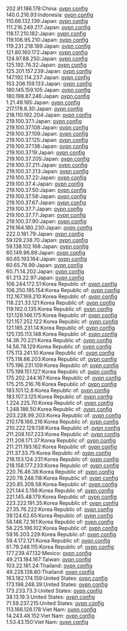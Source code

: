 202.91.186.178:China: [ovpn config](vpn/202_91_186_178.ovpn)  
140.0.216.93:Indonesia: [ovpn config](vpn/140_0_216_93.ovpn)  
110.66.132.139:Japan: [ovpn config](vpn/110_66_132_139.ovpn)  
111.216.249.217:Japan: [ovpn config](vpn/111_216_249_217.ovpn)  
118.17.210.182:Japan: [ovpn config](vpn/118_17_210_182.ovpn)  
119.106.95.210:Japan: [ovpn config](vpn/119_106_95_210.ovpn)  
119.231.218.189:Japan: [ovpn config](vpn/119_231_218_189.ovpn)  
121.80.160.172:Japan: [ovpn config](vpn/121_80_160_172.ovpn)  
124.97.88.250:Japan: [ovpn config](vpn/124_97_88_250.ovpn)  
125.192.76.32:Japan: [ovpn config](vpn/125_192_76_32.ovpn)  
125.201.157.239:Japan: [ovpn config](vpn/125_201_157_239.ovpn)  
147.192.114.237:Japan: [ovpn config](vpn/147_192_114_237.ovpn)  
153.206.159.133:Japan: [ovpn config](vpn/153_206_159_133.ovpn)  
180.145.159.105:Japan: [ovpn config](vpn/180_145_159_105.ovpn)  
180.198.87.246:Japan: [ovpn config](vpn/180_198_87_246.ovpn)  
1.21.49.185:Japan: [ovpn config](vpn/1_21_49_185.ovpn)  
217.178.8.30:Japan: [ovpn config](vpn/217_178_8_30.ovpn)  
218.110.192.204:Japan: [ovpn config](vpn/218_110_192_204.ovpn)  
219.100.37.1:Japan: [ovpn config](vpn/219_100_37_1.ovpn)  
219.100.37.108:Japan: [ovpn config](vpn/219_100_37_108.ovpn)  
219.100.37.109:Japan: [ovpn config](vpn/219_100_37_109.ovpn)  
219.100.37.125:Japan: [ovpn config](vpn/219_100_37_125.ovpn)  
219.100.37.138:Japan: [ovpn config](vpn/219_100_37_138.ovpn)  
219.100.37.19:Japan: [ovpn config](vpn/219_100_37_19.ovpn)  
219.100.37.205:Japan: [ovpn config](vpn/219_100_37_205.ovpn)  
219.100.37.211:Japan: [ovpn config](vpn/219_100_37_211.ovpn)  
219.100.37.213:Japan: [ovpn config](vpn/219_100_37_213.ovpn)  
219.100.37.22:Japan: [ovpn config](vpn/219_100_37_22.ovpn)  
219.100.37.4:Japan: [ovpn config](vpn/219_100_37_4.ovpn)  
219.100.37.50:Japan: [ovpn config](vpn/219_100_37_50.ovpn)  
219.100.37.58:Japan: [ovpn config](vpn/219_100_37_58.ovpn)  
219.100.37.67:Japan: [ovpn config](vpn/219_100_37_67.ovpn)  
219.100.37.7:Japan: [ovpn config](vpn/219_100_37_7.ovpn)  
219.100.37.77:Japan: [ovpn config](vpn/219_100_37_77.ovpn)  
219.100.37.90:Japan: [ovpn config](vpn/219_100_37_90.ovpn)  
219.164.180.230:Japan: [ovpn config](vpn/219_164_180_230.ovpn)  
222.0.181.79:Japan: [ovpn config](vpn/222_0_181_79.ovpn)  
59.129.238.70:Japan: [ovpn config](vpn/59_129_238_70.ovpn)  
59.138.102.168:Japan: [ovpn config](vpn/59_138_102_168.ovpn)  
60.149.96.89:Japan: [ovpn config](vpn/60_149_96_89.ovpn)  
60.65.193.164:Japan: [ovpn config](vpn/60_65_193_164.ovpn)  
60.65.76.99:Japan: [ovpn config](vpn/60_65_76_99.ovpn)  
60.71.14.202:Japan: [ovpn config](vpn/60_71_14_202.ovpn)  
61.213.22.97:Japan: [ovpn config](vpn/61_213_22_97.ovpn)  
106.244.172.51:Korea Republic of: [ovpn config](vpn/106_244_172_51.ovpn)  
106.250.195.154:Korea Republic of: [ovpn config](vpn/106_250_195_154.ovpn)  
112.167.169.210:Korea Republic of: [ovpn config](vpn/112_167_169_210.ovpn)  
118.221.33.121:Korea Republic of: [ovpn config](vpn/118_221_33_121.ovpn)  
119.192.0.135:Korea Republic of: [ovpn config](vpn/119_192_0_135.ovpn)  
121.129.146.175:Korea Republic of: [ovpn config](vpn/121_129_146_175.ovpn)  
121.157.252.122:Korea Republic of: [ovpn config](vpn/121_157_252_122.ovpn)  
121.185.231.14:Korea Republic of: [ovpn config](vpn/121_185_231_14.ovpn)  
125.135.113.148:Korea Republic of: [ovpn config](vpn/125_135_113_148.ovpn)  
14.38.70.221:Korea Republic of: [ovpn config](vpn/14_38_70_221.ovpn)  
14.56.78.129:Korea Republic of: [ovpn config](vpn/14_56_78_129.ovpn)  
175.113.241.10:Korea Republic of: [ovpn config](vpn/175_113_241_10.ovpn)  
175.118.66.203:Korea Republic of: [ovpn config](vpn/175_118_66_203.ovpn)  
175.196.231.109:Korea Republic of: [ovpn config](vpn/175_196_231_109.ovpn)  
175.199.151.127:Korea Republic of: [ovpn config](vpn/175_199_151_127.ovpn)  
175.202.244.167:Korea Republic of: [ovpn config](vpn/175_202_244_167.ovpn)  
175.215.216.76:Korea Republic of: [ovpn config](vpn/175_215_216_76.ovpn)  
183.101.12.8:Korea Republic of: [ovpn config](vpn/183_101_12_8.ovpn)  
183.107.3.125:Korea Republic of: [ovpn config](vpn/183_107_3_125.ovpn)  
1.224.225.70:Korea Republic of: [ovpn config](vpn/1_224_225_70.ovpn)  
1.248.186.50:Korea Republic of: [ovpn config](vpn/1_248_186_50.ovpn)  
203.228.99.203:Korea Republic of: [ovpn config](vpn/203_228_99_203.ovpn)  
210.178.166.216:Korea Republic of: [ovpn config](vpn/210_178_166_216.ovpn)  
210.222.129.138:Korea Republic of: [ovpn config](vpn/210_222_129_138.ovpn)  
211.208.107.223:Korea Republic of: [ovpn config](vpn/211_208_107_223.ovpn)  
211.208.171.37:Korea Republic of: [ovpn config](vpn/211_208_171_37.ovpn)  
211.211.193.162:Korea Republic of: [ovpn config](vpn/211_211_193_162.ovpn)  
211.37.33.75:Korea Republic of: [ovpn config](vpn/211_37_33_75.ovpn)  
218.153.124.231:Korea Republic of: [ovpn config](vpn/218_153_124_231.ovpn)  
218.158.177.233:Korea Republic of: [ovpn config](vpn/218_158_177_233.ovpn)  
220.76.46.38:Korea Republic of: [ovpn config](vpn/220_76_46_38.ovpn)  
220.78.248.118:Korea Republic of: [ovpn config](vpn/220_78_248_118.ovpn)  
220.85.209.58:Korea Republic of: [ovpn config](vpn/220_85_209_58.ovpn)  
221.144.5.156:Korea Republic of: [ovpn config](vpn/221_144_5_156.ovpn)  
221.145.48.179:Korea Republic of: [ovpn config](vpn/221_145_48_179.ovpn)  
223.222.191.35:Korea Republic of: [ovpn config](vpn/223_222_191_35.ovpn)  
27.35.76.222:Korea Republic of: [ovpn config](vpn/27_35_76_222.ovpn)  
39.124.62.65:Korea Republic of: [ovpn config](vpn/39_124_62_65.ovpn)  
58.148.72.161:Korea Republic of: [ovpn config](vpn/58_148_72_161.ovpn)  
58.225.196.102:Korea Republic of: [ovpn config](vpn/58_225_196_102.ovpn)  
59.16.203.229:Korea Republic of: [ovpn config](vpn/59_16_203_229.ovpn)  
59.4.172.121:Korea Republic of: [ovpn config](vpn/59_4_172_121.ovpn)  
61.79.248.115:Korea Republic of: [ovpn config](vpn/61_79_248_115.ovpn)  
177.239.47.132:Mexico: [ovpn config](vpn/177_239_47_132.ovpn)  
49.213.184.167:Taiwan: [ovpn config](vpn/49_213_184_167.ovpn)  
103.22.181.24:Thailand: [ovpn config](vpn/103_22_181_24.ovpn)  
49.228.138.80:Thailand: [ovpn config](vpn/49_228_138_80.ovpn)  
163.182.174.159:United States: [ovpn config](vpn/163_182_174_159.ovpn)  
173.198.248.39:United States: [ovpn config](vpn/173_198_248_39.ovpn)  
173.233.73.3:United States: [ovpn config](vpn/173_233_73_3.ovpn)  
38.13.19.3:United States: [ovpn config](vpn/38_13_19_3.ovpn)  
71.59.237.215:United States: [ovpn config](vpn/71_59_237_215.ovpn)  
113.166.128.178:Viet Nam: [ovpn config](vpn/113_166_128_178.ovpn)  
14.243.48.152:Viet Nam: [ovpn config](vpn/14_243_48_152.ovpn)  
1.53.43.150:Viet Nam: [ovpn config](vpn/1_53_43_150.ovpn)  
